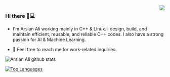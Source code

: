 <img align='right' src="https://github-readme-stats.vercel.app/api?username=marslanali&show_icons=true">

### Hi there 👋💻

* I'm Arslan Ali working mainly in C++ & Linux. I design, build, and maintain efficient, reusable, and reliable C++ codes. I also have a strong passion for AI & Machine Learning. 

* 💬 Feel free to reach me for work-related inquiries.


![Arslan Ali github stats]()

[![Top Languages](https://github-readme-stats.vercel.app/api/top-langs/?username=marslanali)](https://github.com/marslanali/github-readme-stats)


<!--
**Marslanali/marslanali** is a ✨ _special_ ✨ repository because its `README.md` (this file) appears on your GitHub profile.

Here are some ideas to get you started:

- 🔭 I’m currently working on C++ ...
- 🌱 I’m currently learning ...
- 👯 I’m looking to collaborate on ...
- 🤔 I’m looking for help with ...

- 📫 How to reach me: ...
- 😄 Pronouns: ...
- ⚡ Fun fact: ...
-->
